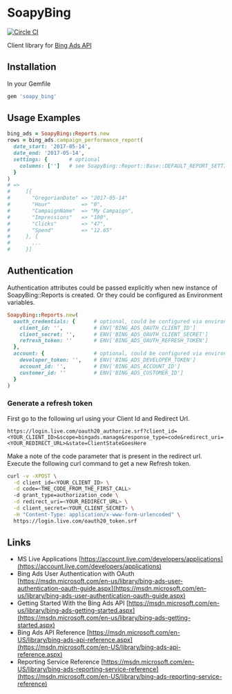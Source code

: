 # SoapyBing
[![Circle CI](https://circleci.com/gh/ad2games/soapy_bing.png?style=shield)](https://circleci.com/gh/ad2games/soapy_bing)

Client library for [Bing Ads API](https://msdn.microsoft.com/en-us/library/bing-ads-overview)

## Installation

In your Gemfile

```ruby
gem 'soapy_bing'
```

## Usage Examples

```ruby
bing_ads = SoapyBing::Reports.new
rows = bing_ads.campaign_performance_report(
  date_start: '2017-05-14',
  date_end: '2017-05-14',
  settings: {       # optional
    columns: ['']   # see SoapyBing::Report::Base::DEFAULT_REPORT_SETTINGS[:columns]
  }
)
# =>
#     [{
#       "GregorianDate" => "2017-05-14"
#       "Hour"          => "0",
#       "CampaignName"  => "My Campaign",
#       "Impressions"   => "100",
#       "Clicks"        => "47",
#       "Spend"         => "12.65"
#     }, {
#       ...
#     }]
```

## Authentication

Authentication attributes could be passed explicitly when new instance of SoapyBing::Reports is created.
Or they could be configured as Environment variables.

```ruby
SoapyBing::Reports.new(
  oauth_credentials: {      # optional, could be configured via environment variables as
    client_id: '',          # ENV['BING_ADS_OAUTH_CLIENT_ID']
    client_secret: '',      # ENV['BING_ADS_OAUTH_CLIENT_SECRET']
    refresh_token: ''       # ENV['BING_ADS_OAUTH_REFRESH_TOKEN']
  },
  account: {                # optional, could be configured via environment variables as
    developer_token: '',    # ENV['BING_ADS_DEVELOPER_TOKEN']
    account_id: '',         # ENV['BING_ADS_ACCOUNT_ID']
    customer_id: ''         # ENV['BING_ADS_CUSTOMER_ID']
  }
)
```

### Generate a refresh token

First go to the following url using your Client Id and Redirect Url.

    https://login.live.com/oauth20_authorize.srf?client_id=<YOUR_CLIENT_ID>&scope=bingads.manage&response_type=code&redirect_uri=<YOUR_REDIRECT_URL>&state=ClientStateGoesHere

Make a note of the code parameter that is present in the redirect url. Execute the following curl command to get a new Refresh token.

```sh
curl -v -XPOST \
  -d client_id=<YOUR_CLIENT_ID> \
  -d code=<THE_CODE_FROM_THE_FIRST_CALL>
  -d grant_type=authorization_code \
  -d redirect_uri=<YOUR_REDIRECT_URL> \
  -d client_secret=<YOUR_CLIENT_SECRET> \
  -H "Content-Type: application/x-www-form-urlencoded" \
  https://login.live.com/oauth20_token.srf
```

## Links
* MS Live Applications [https://account.live.com/developers/applications](https://account.live.com/developers/applications)
* Bing Ads User Authentication with OAuth [https://msdn.microsoft.com/en-us/library/bing-ads-user-authentication-oauth-guide.aspx](https://msdn.microsoft.com/en-us/library/bing-ads-user-authentication-oauth-guide.aspx)
* Getting Started With the Bing Ads API [https://msdn.microsoft.com/en-us/library/bing-ads-getting-started.aspx](https://msdn.microsoft.com/en-us/library/bing-ads-getting-started.aspx)
* Bing Ads API Reference [https://msdn.microsoft.com/en-US/library/bing-ads-api-reference.aspx](https://msdn.microsoft.com/en-US/library/bing-ads-api-reference.aspx)
* Reporting Service Reference [https://msdn.microsoft.com/en-US/library/bing-ads-reporting-service-reference](https://msdn.microsoft.com/en-US/library/bing-ads-reporting-service-reference)
